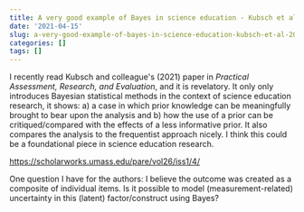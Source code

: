 ```yaml
---
title: A very good example of Bayes in science education - Kubsch et al. (2021)
date: '2021-04-15'
slug: a-very-good-example-of-bayes-in-science-education-kubsch-et-al-2021
categories: []
tags: []
---
```


I recently read Kubsch and colleague's (2021) paper in *Practical Assessment, Research, and Evaluation*, and it is revelatory. It only only introduces Bayesian 
statistical methods in the context of science education research, it shows: a) a case in which prior knowledge can be meaningfully brought to bear upon the analysis and b) how the use of a prior can be critiqued/compared with the effects of a less informative prior. It also compares the analysis to the frequentist approach nicely. I think this could be a foundational piece in science education research.

https://scholarworks.umass.edu/pare/vol26/iss1/4/

One question I have for the authors: I believe the outcome was created as a composite of individual items. Is it possible to model (measurement-related) uncertainty in this (latent) factor/construct using Bayes?